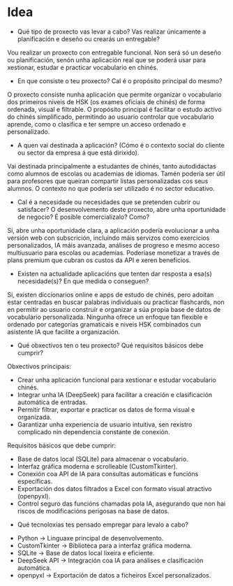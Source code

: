 # Idea

* Qué tipo de proxecto vas levar a cabo? Vas realizar únicamente a planificación e deseño ou crearás un entregable?

Vou realizar un proxecto con entregable funcional. Non será só un deseño ou planificación, senón unha aplicación real que se poderá usar para xestionar, estudar e practicar vocabulario en chinés.

* En que consiste o teu proxecto? Cal é o propósito principal do mesmo?

O proxecto consiste nunha aplicación que permite organizar o vocabulario dos primeiros niveis de HSK (os exames oficiais de chinés) de forma ordenada, visual e filtrable.
O propósito principal é facilitar o estudo activo do chinés simplificado, permitindo ao usuario controlar que vocabulario aprende, como o clasifica e ter sempre un acceso ordenado e personalizado.

* A quen vai destinada a aplicación? (Cómo é o contexto social do cliente ou sector da empresa á que está dirixido).

Vai destinada principalmente a estudantes de chinés, tanto autodidactas como alumnos de escolas ou academias de idiomas. Tamén podería ser útil para profesores que queiran compartir listas personalizadas cos seus alumnos. O contexto no que podería ser utilizado é no sector educativo.

* Cal é a necesidade ou necesidades que se pretenden cubrir ou satisfacer? O desenvolvemento deste proxecto, abre unha oportunidade de negocio? É posible comercializalo? Como?

Si, abre unha oportunidade clara, a aplicación podería evolucionar a unha versión web con subscrición, incluíndo máis servizos como exercicios personalizados, IA máis avanzada, análises de progreso e mesmo acceso multiusuario para escolas ou academias. Poderíase monetizar a través de plans premium que cubran os custos da API e xeren beneficios.

* Existen na actualidade aplicacións que tenten dar resposta a esa(s) necesidade(s)? En que medida o conseguen?

Si, existen diccionarios online e apps de estudo de chinés, pero adoitan estar centradas en buscar palabras individuais ou practicar flashcards, non en permitir ao usuario construír e organizar a súa propia base de datos de vocabulario personalizada. Ningunha ofrece un enfoque tan flexible e ordenado por categorías gramaticais e niveis HSK combinados cun asistente IA que facilite a organización.

* Qué obxectivos ten o teu proxecto? Qué requisitos básicos debe cumprir?

Obxectivos principais:
- Crear unha aplicación funcional para xestionar e estudar vocabulario chinés.
- Integrar unha IA (DeepSeek) para facilitar a creación e clasificación automática de entradas.
- Permitir filtrar, exportar e practicar os datos de forma visual e organizada.
- Garantizar unha experiencia de usuario intuitiva, sen rexistro complicado nin dependencia constante de conexión.

Requisitos básicos que debe cumprir:
- Base de datos local (SQLite) para almacenar o vocabulario.
- Interfaz gráfica moderna e scrolleable (CustomTkinter).
- Conexión coa API de IA para consultas automáticas e funcións específicas.
- Exportación dos datos filtrados a Excel con formato visual atractivo (openpyxl).
- Control seguro das funcións chamadas pola IA, asegurando que non hai riscos de modificacións perigosas na base de datos.

* Qué tecnoloxías tes pensado empregar para levalo a cabo?

- Python → Linguaxe principal de desenvolvemento.
- CustomTkinter → Biblioteca para a interfaz gráfica moderna.
- SQLite → Base de datos local lixeira e eficiente.
- DeepSeek API → Integración coa IA para análises e clasificación automática.
- openpyxl → Exportación de datos a ficheiros Excel personalizados.